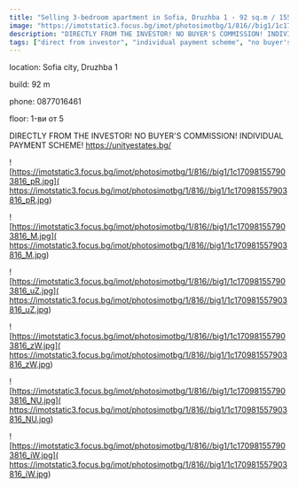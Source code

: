 ```yaml
---
title: "Selling 3-bedroom apartment in Sofia, Druzhba 1 - 92 sq.m / 155999 EUR :: imot.bg Ad"
image: "https://imotstatic3.focus.bg/imot/photosimotbg/1/816//big1/1c170981557903816_vE.jpg"
description: "DIRECTLY FROM THE INVESTOR! NO BUYER'S COMMISSION! INDIVIDUAL PAYMENT SCHEME! https://unityestates.bg/"
tags: ["direct from investor", "individual payment scheme", "no buyer's commission"]
---
```


location: Sofia city, Druzhba 1

build: 92 m

phone: 0877016461

floor: 1-ви от 5

DIRECTLY FROM THE INVESTOR! NO BUYER'S COMMISSION! INDIVIDUAL PAYMENT SCHEME! https://unityestates.bg/


![https://imotstatic3.focus.bg/imot/photosimotbg/1/816//big1/1c170981557903816_pR.jpg]( https://imotstatic3.focus.bg/imot/photosimotbg/1/816//big1/1c170981557903816_pR.jpg)


![https://imotstatic3.focus.bg/imot/photosimotbg/1/816//big1/1c170981557903816_M.jpg]( https://imotstatic3.focus.bg/imot/photosimotbg/1/816//big1/1c170981557903816_M.jpg)


![https://imotstatic3.focus.bg/imot/photosimotbg/1/816//big1/1c170981557903816_uZ.jpg]( https://imotstatic3.focus.bg/imot/photosimotbg/1/816//big1/1c170981557903816_uZ.jpg)


![https://imotstatic3.focus.bg/imot/photosimotbg/1/816//big1/1c170981557903816_zW.jpg]( https://imotstatic3.focus.bg/imot/photosimotbg/1/816//big1/1c170981557903816_zW.jpg)


![https://imotstatic3.focus.bg/imot/photosimotbg/1/816//big1/1c170981557903816_NU.jpg]( https://imotstatic3.focus.bg/imot/photosimotbg/1/816//big1/1c170981557903816_NU.jpg)


![https://imotstatic3.focus.bg/imot/photosimotbg/1/816//big1/1c170981557903816_iW.jpg]( https://imotstatic3.focus.bg/imot/photosimotbg/1/816//big1/1c170981557903816_iW.jpg)


